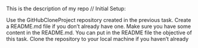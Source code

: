 This is the description of my repo
// Initial Setup:

Use the GitHubCloneProject repository created in the previous task. Create a README.md file if you don’t already have one.
Make sure you have some content in the README.md. You can put in the README file the objective of this task.
Clone the repository to your local machine if you haven’t already